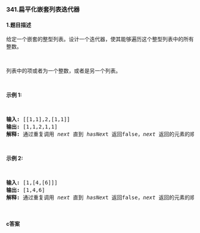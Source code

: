 ### 341.扁平化嵌套列表迭代器

#### 1.题目描述

<p>给定一个嵌套的整型列表。设计一个迭代器，使其能够遍历这个整型列表中的所有整数。</p><br/><p>列表中的项或者为一个整数，或者是另一个列表。</p><br/><p><strong>示例 1:</strong></p><br/><pre><strong>输入: </strong>[[1,1],2,[1,1]]<br/><strong>输出: </strong>[1,1,2,1,1]<br/><strong>解释: </strong>通过重复调用&nbsp;<em>next </em>直到&nbsp;<em>hasNex</em>t 返回false，<em>next&nbsp;</em>返回的元素的顺序应该是: <code>[1,1,2,1,1]</code>。</pre><br/><p><strong>示例 2:</strong></p><br/><pre><strong>输入: </strong>[1,[4,[6]]]<br/><strong>输出: </strong>[1,4,6]<br/><strong>解释: </strong>通过重复调用&nbsp;<em>next&nbsp;</em>直到&nbsp;<em>hasNex</em>t 返回false，<em>next&nbsp;</em>返回的元素的顺序应该是: <code>[1,4,6]</code>。<br/></pre><br/>

#### c答案

```c

